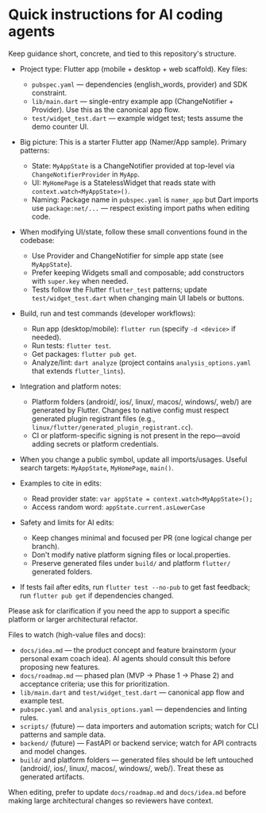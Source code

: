 <!-- .github/copilot-instructions.md for the `net` Flutter project -->
# Quick instructions for AI coding agents

Keep guidance short, concrete, and tied to this repository's structure.

- Project type: Flutter app (mobile + desktop + web scaffold). Key files:
  - `pubspec.yaml` — dependencies (english_words, provider) and SDK constraint.
  - `lib/main.dart` — single-entry example app (ChangeNotifier + Provider). Use this as the canonical app flow.
  - `test/widget_test.dart` — example widget test; tests assume the demo counter UI.

- Big picture: This is a starter Flutter app (Namer/App sample). Primary patterns:
  - State: `MyAppState` is a ChangeNotifier provided at top-level via `ChangeNotifierProvider` in `MyApp`.
  - UI: `MyHomePage` is a StatelessWidget that reads state with `context.watch<MyAppState>()`.
  - Naming: Package name in `pubspec.yaml` is `namer_app` but Dart imports use `package:net/...` — respect existing import paths when editing code.

- When modifying UI/state, follow these small conventions found in the codebase:
  - Use Provider and ChangeNotifier for simple app state (see `MyAppState`).
  - Prefer keeping Widgets small and composable; add constructors with `super.key` when needed.
  - Tests follow the Flutter `flutter_test` patterns; update `test/widget_test.dart` when changing main UI labels or buttons.

- Build, run and test commands (developer workflows):
  - Run app (desktop/mobile): `flutter run` (specify `-d <device>` if needed).
  - Run tests: `flutter test`.
  - Get packages: `flutter pub get`.
  - Analyze/lint: `dart analyze` (project contains `analysis_options.yaml` that extends `flutter_lints`).

- Integration and platform notes:
  - Platform folders (android/, ios/, linux/, macos/, windows/, web/) are generated by Flutter. Changes to native config must respect generated plugin registrant files (e.g., `linux/flutter/generated_plugin_registrant.cc`).
  - CI or platform-specific signing is not present in the repo—avoid adding secrets or platform credentials.

- When you change a public symbol, update all imports/usages. Useful search targets: `MyAppState`, `MyHomePage`, `main()`.

- Examples to cite in edits:
  - Read provider state: `var appState = context.watch<MyAppState>();`
  - Access random word: `appState.current.asLowerCase`

- Safety and limits for AI edits:
  - Keep changes minimal and focused per PR (one logical change per branch).
  - Don't modify native platform signing files or local.properties.
  - Preserve generated files under `build/` and platform `flutter/` generated folders.

- If tests fail after edits, run `flutter test --no-pub` to get fast feedback; run `flutter pub get` if dependencies changed.

Please ask for clarification if you need the app to support a specific platform or larger architectural refactor.

Files to watch (high-value files and docs):

- `docs/idea.md` — the product concept and feature brainstorm (your personal exam coach idea). AI agents should consult this before proposing new features.
- `docs/roadmap.md` — phased plan (MVP → Phase 1 → Phase 2) and acceptance criteria; use this for prioritization.
- `lib/main.dart` and `test/widget_test.dart` — canonical app flow and example test.
- `pubspec.yaml` and `analysis_options.yaml` — dependencies and linting rules.
- `scripts/` (future) — data importers and automation scripts; watch for CLI patterns and sample data.
- `backend/` (future) — FastAPI or backend service; watch for API contracts and model changes.
- `build/` and platform folders — generated files should be left untouched (android/, ios/, linux/, macos/, windows/, web/). Treat these as generated artifacts.

When editing, prefer to update `docs/roadmap.md` and `docs/idea.md` before making large architectural changes so reviewers have context.
